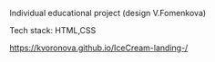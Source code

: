 Individual educational project (design V.Fomenkova)

Tech stack: HTML,CSS

https://kvoronova.github.io/IceCream-landing-/


 
